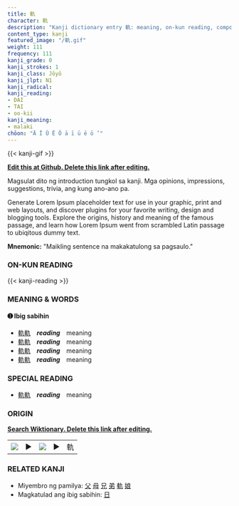 ```yaml
---
title: 軌
character: 軌
description: "Kanji dictionary entry 軌: meaning, on-kun reading, compounds, origin, related kanji"
content_type: kanji
featured_image: "/軌.gif"
weight: 111
frequency: 111
kanji_grade: 0
kanji_strokes: 1
kanji_class: Jōyō
kanji_jlpt: N1
kanji_radical: 
kanji_reading: 
- DAI
- TAI
- oo-kii
kanji_meaning:
- malaki
chōon: "Ā Ī Ū Ē Ō ā ī ū ē ō ’"
---
```

[//]: # (Don't edit the line below. Kanji animated GIF code is automatically generated.)
{{< kanji-gif >}}

[//]: # (Edit below this line.)

**[Edit this at Github. Delete this link after editing.](https://github.com/tim0g/tim/tree/main/content/kanji/軌/index.md)**

Magsulat dito ng introduction tungkol sa kanji. Mga opinions, impressions, suggestions, trivia, ang kung ano-ano pa.

Generate Lorem Ipsum placeholder text for use in your graphic, print and web layouts, and discover plugins for your favorite writing, design and blogging tools. Explore the origins, history and meaning of the famous passage, and learn how Lorem Ipsum went from scrambled Latin passage to ubiqitous dummy text.
 
**Mnemonic:** "Maikling sentence na makakatulong sa pagsaulo."

### ON-KUN READING

[//]: # (Don't edit the line below. ON-KUN READING code is automatically generated.)
{{< kanji-reading >}}

### MEANING & WORDS

#### ➊ **Ibig sabihin**
  - [軌](../軌)[軌](../軌)　***reading***　meaning
  - [軌](../軌)[軌](../軌)　***reading***　meaning
  - [軌](../軌)[軌](../軌)　***reading***　meaning
  - [軌](../軌)[軌](../軌)　***reading***　meaning

### SPECIAL READING
  - [軌](../軌)[軌](../軌)　***reading***　meaning

### ORIGIN

**[Search Wiktionary. Delete this link after editing.](https://wiktionary.org/wiki/軌)**
<table class="kanji-table"><tr><td>
<img src="60px-軌-bronze.svg.png">
</td><td>▶</td><td>
<img src="60px-軌-oracle.svg.png">
</td><td>▶</td>
<td class="kanji-origin">軌</td>
</tr></table>

### RELATED KANJI
- Miyembro ng pamilya: [父](../父) [母](../母) [兄](../兄) [弟](../弟) [軌](../軌) [娘](../娘)
- Magkatulad ang ibig sabihin: [日](../日)
